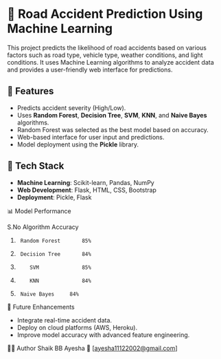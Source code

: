 # 🚦 Road Accident Prediction Using Machine Learning

This project predicts the likelihood of road accidents based on various factors such as road type, vehicle type, weather conditions, and light conditions. It uses Machine Learning algorithms to analyze accident data and provides a user-friendly web interface for predictions.

## 📌 Features

- Predicts accident severity (High/Low).
- Uses **Random Forest**, **Decision Tree**, **SVM**, **KNN**, and **Naive Bayes** algorithms.
- Random Forest was selected as the best model based on accuracy.
- Web-based interface for user input and predictions.
- Model deployment using the **Pickle** library.

## 🔧 Tech Stack

- **Machine Learning**: Scikit-learn, Pandas, NumPy
- **Web Development**: Flask, HTML, CSS, Bootstrap
- **Deployment**: Pickle, Flask

📊 Model Performance

S.No     Algorithm       Accuracy

1.      Random Forest	    85%
2.      Decision Tree	    84%
3.         SVM              85%
4.         KNN	            84%
5.      Naive Bayes	    84%

🤖 Future Enhancements

- Integrate real-time accident data.
- Deploy on cloud platforms (AWS, Heroku).
- Improve model accuracy with advanced feature engineering.

👩‍💻 Author
Shaik BB Ayesha
📧 [ayesha11122002@gmail.com]
